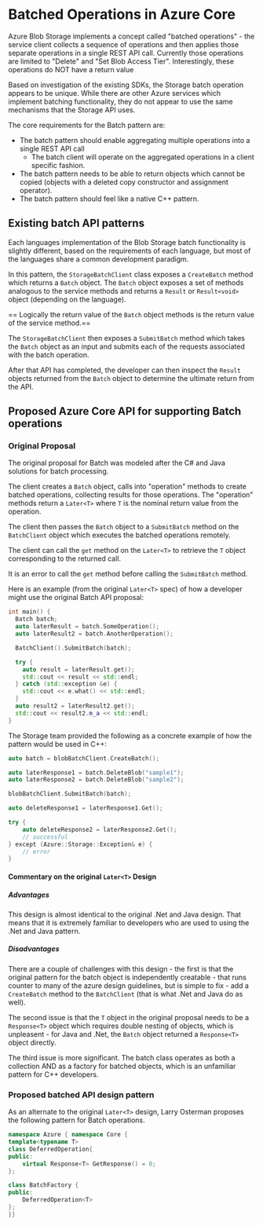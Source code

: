 # Batched Operations in Azure Core

Azure Blob Storage implements a concept called "batched operations" - the
service client collects a sequence of operations and then applies those separate operations
in a single REST API call. Currently those operations are limited to "Delete" and
"Set Blob Access Tier". Interestingly, these operations do NOT have a return value

Based on investigation of the existing SDKs, the Storage batch operation appears to be unique.
While there are other Azure services which implement batching functionality, they do not appear
to use the same mechanisms that the Storage API uses.

The core requirements for the Batch pattern are:

* The batch pattern should enable aggregating multiple operations into a single REST API call
  * The batch client will operate on the aggregated operations in a client specific fashion.
* The batch pattern needs to be able to return objects which cannot be copied (objects
 with a deleted copy constructor and assignment operator).
* The batch pattern should feel like a native C++ pattern.

## Existing batch API patterns

Each languages implementation of the Blob Storage batch functionality is slightly
different, based on the requirements of each language, but most of the languages
share a common development paradigm.

In this pattern, the `StorageBatchClient` class exposes a `CreateBatch` method which returns
a `Batch` object. The `Batch` object exposes a set of methods analogous to the
service methods and returns a `Result` or `Result<void>` object (depending on the language).

== Logically the return value of the `Batch` object methods is the return value of the service method.==

The `StorageBatchClient` then exposes a `SubmitBatch` method which takes the `Batch`
object as an input and submits each of the requests associated with the batch operation.

After that API has completed, the developer can then inspect the `Result` objects returned
from the `Batch` object to determine the ultimate return from the API.

## Proposed Azure Core API for supporting Batch operations

### Original Proposal

The original proposal for Batch was modeled after the C# and Java solutions for batch processing.

The client creates a `Batch` object, calls into "operation" methods to create batched operations,
collecting results for those operations. The "operation" methods return a `Later<T>` where `T` is the
nominal return value from the operation.

The client then passes the `Batch` object to a `SubmitBatch` method on the `BatchClient` object which
executes the batched operations remotely.

The client can call the `get` method on the `Later<T>` to retrieve the `T` object
corresponding to the returned call.

It is an error to call the `get` method before calling the `SubmitBatch` method.

Here is an example (from the original `Later<T>` spec) of how a developer might
use the original Batch API proposal:

```c++
int main() {
  Batch batch;
  auto laterResult = batch.SomeOperation();
  auto laterResult2 = batch.AnotherOperation();

  BatchClient().SubmitBatch(batch);

  try {
    auto result = laterResult.get();
    std::cout << result << std::endl;
  } catch (std::exception &e) {
    std::cout << e.what() << std::endl;
  }
  auto result2 = laterResult2.get();
  std::cout << result2.m_a << std::endl;
}
```

The Storage team provided the following as a concrete example of how the pattern would be used in C++:

```c++
auto batch = blobBatchClient.CreateBatch();

auto laterResponse1 = batch.DeleteBlob("sample1");
auto laterResponse2 = batch.DeleteBlob("sample2");

blobBatchClient.SubmitBatch(batch);

auto deleteResponse1 = laterResponse1.Get();

try {
    auto deleteResponse2 = laterResponse2.Get();
    // successful
} except (Azure::Storage::Exception& e) {
    // error
}
```

#### Commentary on the original `Later<T>` Design

##### Advantages

This design is almost identical to the original .Net and Java design. That means that it is extremely
familiar to developers who are used to using the .Net and Java pattern.

##### Disadvantages

There are a couple of challenges with this design - the first is that the original pattern for
the batch object is independently creatable - that runs counter to many of the azure design
guidelines, but is simple to fix - add a `CreateBatch` method to the `BatchClient` (that is
what .Net and Java do as well).

The second issue is that the `T` object in the original proposal needs to be a `Response<T>` object
which requires double nesting of objects, which is unpleasent - for Java and .Net, the `Batch` object
returned a `Response<T>` object directly.

The third issue is more significant. The batch class operates as both a collection AND as
a factory for batched objects, which is an unfamiliar pattern for C++ developers.

### Proposed batched API design pattern

As an alternate to the original `Later<T>` design, Larry Osterman proposes the following
pattern for Batch operations.

```cpp
namespace Azure { namespace Core {
template<typename T>
class DeferredOperation{
public:
    virtual Response<T> GetResponse() = 0;
};

class BatchFactory {
public:
    DeferredOperation<T> 
};
}}
```
